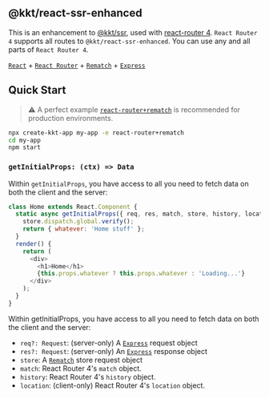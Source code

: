 @kkt/react-ssr-enhanced
---

This is an enhancement to [@kkt/ssr](https://github.com/jaywcjlove/kkt-ssr), used with [react-router 4](https://github.com/ReactTraining/react-router). 
`React Router 4` supports all routes to `@kkt/react-ssr-enhanced`. You can use any and all parts of `React Router 4`.

[`React`](https://github.com/facebook/react) + [`React Router`](https://github.com/ReactTraining/react-router) + [`Rematch`](https://github.com/rematch/rematch) + [`Express`](https://expressjs.com/)


## Quick Start

> ⚠️ A perfect example [`react-router+rematch`](https://github.com/jaywcjlove/kkt-ssr/tree/master/example/react-router+rematch) is recommended for production environments.

```bash
npx create-kkt-app my-app -e react-router+rematch
cd my-app
npm start
```

### `getInitialProps: (ctx) => Data`

Within `getInitialProps`, you have access to all you need to fetch data on both the client and the server:

```js
class Home extends React.Component {
  static async getInitialProps({ req, res, match, store, history, location, ...ctx }) {
    store.dispatch.global.verify();
    return { whatever: 'Home stuff' };
  }
  render() {
    return (
      <div>
        <h1>Home</h1>
        {this.props.whatever ? this.props.whatever : 'Loading...'}
      </div>
    );
  }
}
```

Within getInitialProps, you have access to all you need to fetch data on both the client and the server:

- `req?: Request`: (server-only) A [`Express`](https://expressjs.com/) request object
- `res?: Request`: (server-only) An [`Express`](https://expressjs.com/) response object
- `store`: A [`Rematch`](https://github.com/rematch/rematch) store request object
- `match`: React Router 4's `match` object.
- `history`: React Router 4's `history` object.
- `location`: (client-only) React Router 4's `location` object.

